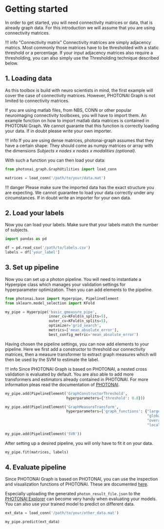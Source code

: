 # Getting started

In order to get started, you will need connectivity matrices or data, that is already graph data. 
For this introduction we will assume that you are using connectivity matrices.

!!! info "Connectivity matrix"
    Connectivity matrices are simply adjacency matrics.
    Most commonly those matrices have to be thresholded with a static threshold or a percentage.
    If your input  adjacency matrices also require a thresholding, you can also simply use the
    Thresholding technique described below.

## 1. Loading data
As this toolbox is build with neuro scientists in mind, the first example will cover the case of connectivity matrices.
However, PHOTONAI Graph is not limited to connectivity matrices.

If you are using matlab files, from NBS, CONN or other popular neuroimaging connectivity toolboxes, you will have to 
import them. An example function on how to import matlab data matrices is contained in PHOTONAI Graph.
We cannot guarante that this function is correctly loading your data. If in doubt please write your own importer.

!!! info 
    If you are using dense matrices, photonai-graph assumes that they have a certain shape: 
    They should come as numpy matrices or array with the dimensions *Subjects x nodes x nodes x modalities (optional)*. 

With such a function you can then load your data:

```python
from photonai_graph.GraphUtilities import load_conn

matrices = load_conn('/path/to/your/data.mat')
```

!!! danger
    Please make sure the imported data has the exact structure you are expecting.
    We cannot guarantee to load your data correctly under any circumstances. If in doubt
    write an importer for your own data.

## 2. Load your labels

Now you can load your labels. Make sure that your labels match the number of subjects.

```python
import pandas as pd

df = pd.read_csv('/path/to/labels.csv')
labels = df['your_label']
```

## 3. Set up pipeline

Now you can set up a photon pipeline. You will need to instantiate a Hyperpipe class which manages your validation settings for hyperparameter optimization. Then you can add elements to the pipeline.

```python
from photonai.base import Hyperpipe, PipelineElement
from sklearn.model_selection import KFold

my_pipe = Hyperpipe('basic_gmeasure_pipe',
                    inner_cv=KFold(n_splits=5),
                    outer_cv=KFold(n_splits=5),
                    optimizer='grid_search',
                    metrics=['mean_absolute_error'],
                    best_config_metric='mean_absolute_error')
```

Having chosen the pipeline settings, you can now add elements to your pipeline. Here we first add a constructor to threshold our connectivity matrices, then a measure transformer to extract graph measures which will then be used by the SVM to estimate the label.

!!! info
    Since PHOTONAI Graph is based on PHOTONAI, a nested cross validation is evaluated by default. You are also able to 
    add more transformers and estimators already contained in PHOTONAI. For more information pleas read the documentation
    of [PHOTONAI](https://wwu-mmll.github.io/photonai/).

```python
my_pipe.add(PipelineElement('GraphConstructorThreshold',
                            hyperparameters={'threshold': 0.8}))

my_pipe.add(PipelineElement('GraphMeasureTransform',
                            hyperparameters={'graph_functions': {"large_clique_size": {},
                                                                 "global_efficiency": {},
                                                                 "overall_reciprocity": {},
                                                                 "local_efficiency": {}}}))

my_pipe.add(PipelineElement('SVR'))
```

After setting up a desired pipeline, you will only have to fit it on your data.

```python
my_pipe.fit(matrices, labels)
```

## 4. Evaluate pipeline

Since PHOTONAI Graph is based on PHOTONAI, you can use the inspection and visualization functions of PHOTONAI.
These are documented <a target='_blank' href='https://wwu-mmll.github.io/photonai/getting_started/output/'>here</a>.

Especially uploading the generated `photon_result_file.json` to the <a target='_blank' href='https://explorer.photon-ai.com/'>PHOTONAI Explorer</a>
can become very handy when evaluating your models.
 You can also use your trained model to predict on different data.

```python
ext_data = load_conn('/path/to/your/other_data.mat')

my_pipe.predict(ext_data)
```
